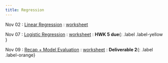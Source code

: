```yaml
---
title: Regression
---
```


Nov 02 
: [Linear Regression](#) 
  : [worksheet](#)

Nov 07 
: [Logistic Regression](#) 
  : [worksheet](#) 
    : **HWK 5 due**{: .label .label-yellow }

Nov 09 
: [Recap + Model Evaluation](#) 
  : [worksheet](#)
    : **Deliverable 2**{: .label .label-orange}
